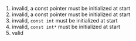 1. invalid, a const pointer must be initialized at start
2. invalid, a const pointer must be initialized at start
3. invalid, `const int` must be initialized at start
4. invalid, `const int*` must be initialized at start
5. valid